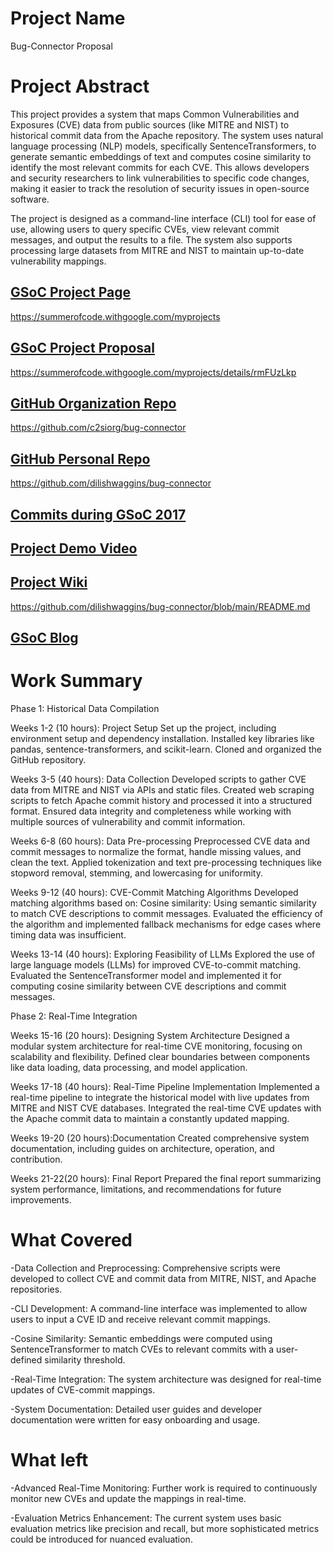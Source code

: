 # Project Name
Bug-Connector Proposal 
# Project Abstract
This project provides a system that maps Common Vulnerabilities and Exposures (CVE) data from public sources (like MITRE and NIST) to historical commit data from the Apache repository. The system uses natural language processing (NLP) models, specifically SentenceTransformers, to generate semantic embeddings of text and computes cosine similarity to identify the most relevant commits for each CVE. This allows developers and security researchers to link vulnerabilities to specific code changes, making it easier to track the resolution of security issues in open-source software.

The project is designed as a command-line interface (CLI) tool for ease of use, allowing users to query specific CVEs, view relevant commit messages, and output the results to a file. The system also supports processing large datasets from MITRE and NIST to maintain up-to-date vulnerability mappings.
## [GSoC Project Page](http://LinikToYourGSoCProjectPage)
https://summerofcode.withgoogle.com/myprojects
## [GSoC Project Proposal](http://LinikToYourGSoCProjectProposal)
https://summerofcode.withgoogle.com/myprojects/details/rmFUzLkp
## [GitHub Organization Repo](http://github.com/repo)
https://github.com/c2siorg/bug-connector
## [GitHub Personal Repo](http://github.com/repo)
https://github.com/dilishwaggins/bug-connector
## [Commits during GSoC 2017](http://github.com/commits)

## [Project Demo Video](http://LinkToDemoVideo)

## [Project Wiki](http://github.com)
https://github.com/dilishwaggins/bug-connector/blob/main/README.md
## [GSoC Blog](http://GSoCBlog)

# Work Summary
Phase 1: Historical Data Compilation

Weeks 1-2 (10 hours): Project Setup
Set up the project, including environment setup and dependency installation.
Installed key libraries like pandas, sentence-transformers, and scikit-learn.
Cloned and organized the GitHub repository.

Weeks 3-5 (40 hours): Data Collection
Developed scripts to gather CVE data from MITRE and NIST via APIs and static files.
Created web scraping scripts to fetch Apache commit history and processed it into a structured format.
Ensured data integrity and completeness while working with multiple sources of vulnerability and commit information.

Weeks 6-8 (60 hours): Data Pre-processing
Preprocessed CVE data and commit messages to normalize the format, handle missing values, and clean the text.
Applied tokenization and text pre-processing techniques like stopword removal, stemming, and lowercasing for uniformity.

Weeks 9-12 (40 hours): CVE-Commit Matching Algorithms
Developed matching algorithms based on:
Cosine similarity: Using semantic similarity to match CVE descriptions to commit messages.
Evaluated the efficiency of the algorithm and implemented fallback mechanisms for edge cases where timing data was insufficient.

Weeks 13-14 (40 hours): Exploring Feasibility of LLMs
Explored the use of large language models (LLMs) for improved CVE-to-commit matching.
Evaluated the SentenceTransformer model and implemented it for computing cosine similarity between CVE descriptions and commit messages.

Phase 2: Real-Time Integration

Weeks 15-16 (20 hours): Designing System Architecture
Designed a modular system architecture for real-time CVE monitoring, focusing on scalability and flexibility.
Defined clear boundaries between components like data loading, data processing, and model application.

Weeks 17-18 (40 hours): Real-Time Pipeline Implementation
Implemented a real-time pipeline to integrate the historical model with live updates from MITRE and NIST CVE databases.
Integrated the real-time CVE updates with the Apache commit data to maintain a constantly updated mapping.

Weeks 19-20 (20 hours):Documentation
Created comprehensive system documentation, including guides on architecture, operation, and contribution.

Weeks 21-22(20 hours): Final Report
Prepared the final report summarizing system performance, limitations, and recommendations for future improvements.

# What Covered
-Data Collection and Preprocessing: Comprehensive scripts were developed to collect CVE and commit data from MITRE, NIST, and Apache repositories.

-CLI Development: A command-line interface was implemented to allow users to input a CVE ID and receive relevant commit mappings.

-Cosine Similarity: Semantic embeddings were computed using SentenceTransformer to match CVEs to relevant commits with a user-defined similarity threshold.

-Real-Time Integration: The system architecture was designed for real-time updates of CVE-commit mappings.

-System Documentation: Detailed user guides and developer documentation were written for easy onboarding and usage.

# What left
-Advanced Real-Time Monitoring: Further work is required to continuously monitor new CVEs and update the mappings in real-time.

-Evaluation Metrics Enhancement: The current system uses basic evaluation metrics like precision and recall, but more sophisticated metrics could be introduced for nuanced evaluation.


